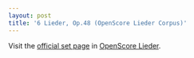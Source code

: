 ```yaml
---
layout: post
title: '6 Lieder, Op.48 (OpenScore Lieder Corpus)'
---
```


Visit the [official set page] in [OpenScore Lieder].

[official set page]: https://musescore.com/openscore-lieder-corpus/sets/5032884
[OpenScore Lieder]: https://musescore.com/openscore-lieder-corpus


